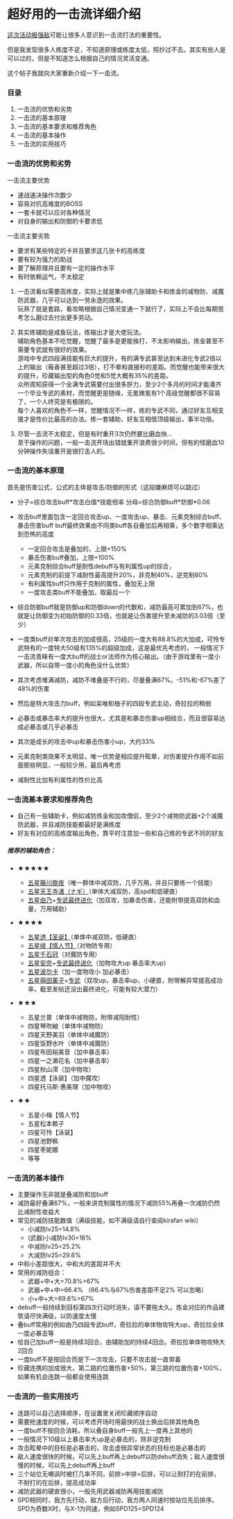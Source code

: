 <!--
title: 超好用的一击流详细介绍
author: 佐天涙子
lang: cn 
-->

# 超好用的一击流详细介绍

[这次活动](https://wiki.kirafan.moe/event/33)[极强敌](https://wiki.kirafan.moe/event/33-98)可能让很多人意识到一击流打法的重要性。

但是我发现很多人练度不足，不知道原理或练度太低，照抄过不去。其实有些人是可以过的，但是不知道怎么根据自己的情况灵活变通。

这个帖子我就向大家重新介绍一下一击流。


### 目录
 1. 一击流的优势和劣势
 1. 一击流的基本原理
 1. 一击流的基本要求和推荐角色
 1. 一击流的基本操作
 1. 一击流的实用技巧


<div id="proscons"></div>

### 一击流的优势和劣势
 一击流主要优势
 - 速战速决操作次数少
 - 容易对抗高难度的BOSS
 - 一套卡就可以应对各种情况
 - 对自身的输出和防御的卡要求低

一击流主要劣势
 - 要求有某些特定的卡并且要求这几张卡的高练度
 - 要有较为强力的助战
 - 要了解原理并且要有一定的操作水平
 - 有时依赖运气，不太稳定

1. 一击流看似需要高练度，实际上就是集中练几张辅助卡和炼金的减物防、减魔防武器，几乎可以达到一劳永逸的效果。  
玩熟了就是套路，看攻略根据自己情况变通一下就行了，实际上不会比每期思考怎么磨过去付出更多劳动。

1. 其实练辅助是咸鱼玩法，练输出才是大佬玩法。  
辅助角色基本不吃觉醒，觉醒了最多是更能挨打，不太影响输出，炼金甚至不需要专武就有很好的效果。  
游戏中专武四段满技能有巨大的提升，有的满专武甚至达到未进化专武2倍以上的输出（莓香甚至超过3倍），打不晕和直接秒的差距。而觉醒也能带来很大的提升，珍藏输出型的角色0觉和5觉大概有35%的差距。  
众所周知获得一个全满专武需要付出很多肝力，至少2个多月的时间才能凑齐一个毕业专武的素材，而觉醒更是随缘，无氪微氪有1个高级觉醒都很不容易了，一个人终究是有极限的。  
每个人喜欢的角色不一样，觉醒情况不一样，练的专武不同，通过好友互相支援才是性价比最高的办法。练一套辅助，好友互相借顶级输出，事半功倍。  


1. 尽管一击流不太稳定，但是有时重开3次仍然要比磨血快...  
至于操作的问题，一般一击流开场出错就重开浪费很少时间，但有的怪磨血10分钟操作失误重开是很打击人的。  


<div id="principle"></div>

### 一击流的基本原理
首先是伤害公式，公式的主体是攻击/防御的形式（这段嫌麻烦可以跳过）
- 分子=综合攻击buff\*攻击白值\*技能倍率
  分母=综合防御buff\*防御\*0.06

 - 攻击buff里面包含一定回合攻击up、一度攻击up、暴击、元素克制综合buff、暴击伤害buff
buff最终效果由不同类buff各自叠加后再相乘，多个数字相乘达到恐怖的高度
   - 一定回合攻击是叠加的，上限+150%
   - 暴击伤害buff叠加，上限+100%
   - 元素克制综合buff是耐性debuff与有利属性up的综合，
   - 元素克制的前提下减耐性最高提升20%，非克制40%，逆克制80%
   - 有利属性buff只作用于克制的属性，叠加无上限
   - 一度攻击类buff不能叠加，取最后一个


 - 综合防御buff就是防御up和防御down的代数和，减防最高可累加到67%，也就是让防御变为初始防御的0.33倍，也就是让伤害提升至未减防的3.03倍（至少）
 - 一度类buff对单次攻击的加成很高，25级的一度大有88.8%的大加成，可怜专武特有的一度特大50级有135%的超级加成，这是最优先考虑的， 一般情况下一击流青睐有一度大buff的战士or法师作为核心输出。（由于游戏里有一度小武器，所以自带一度小的角色没什么优势）
 - 其次考虑堆满减防，减防不堆叠是不行的，尽量叠满67%。-51%和-67%差了48%的伤害
 - 然后是特大攻击力buff，例如呆唯和柚子的四段专武主动，奇拉拉的稍弱
 - 必暴击或暴击率大的提升也很大，尤其是和暴击伤害up相结合，而且很容易达成必暴击或几乎必暴击
 - 其次是成长的攻击中up和暴击伤害小up，大约33%
 - 元素克制类效果不太明显，唯一优势是相应提升眩晕，对伤害提升作用不如前面那些明显，一般较少用，最后再考虑
 - 减耐性比加有利属性的性价比高


<div id="recommendation"></div>

### 一击流基本要求和推荐角色
 - 自己有一些辅助卡，例如减防炼金和加攻僧侣，至少2个减物防武器+2个减魔防武器，并且减防技能都最好是满练度
 - 好友有对应的高练度输出角色，靠平时注意加一些和自己练的专武不同的好友


##### 推荐的辅助角色：
 - ★★★★★
   - [五星藤川歌夜](https://wiki.kirafan.moe/chara/16012000)（唯一群体中减双防，几乎万用，并且只要练一个技能）
   - [五星天王寺渚（ナギ）](https://wiki.kirafan.moe/chara/13032000)（单体大减双防，高spd和低硬直）
   - [五星由乃](https://wiki.kirafan.moe/chara/10002000)+[专武最终进化](https://wiki.kirafan.moe/weapon/1000200)（加双攻，加暴击伤害，还能附带提高双防和血量，万用辅助）


 - ★★★★
   - [五星透【圣诞】](https://wiki.kirafan.moe/chara/13002010)（单体中减双防，低硬直）
   - [五星绫【情人节】](https://wiki.kirafan.moe/chara/14032000)（对物防专用）
   - [五星千石冠](https://wiki.kirafan.moe/chara/21012000)（对魔防专用）
   - [五星安奈](https://wiki.kirafan.moe/chara/18002000)+[专武最终进化](https://wiki.kirafan.moe/weapon/1800200)（加物攻大up 暴击率大up）
   - [五星波尔卡](https://wiki.kirafan.moe/chara/32032000)（加一度物攻小 加必暴击）
   - [五星萌田薰子](https://wiki.kirafan.moe/chara/24002000)+[专武](https://wiki.kirafan.moe/weapon/2400200)（双攻up，暴击率up，小硬直，附带解异常提高成功率，截至发帖还没出最终进化，可能有较大潜力）


 - ★★★
   - 五星兰普（单体中减物防，附带减阳耐性）
   - 四星琴吹紬（单体中减物防）
   - 四星天野美羽（单体中减魔防）
   - 四星饭野水叶（单体中减魔防）
   - 四星布田裕美音（加中暴击率）
   - 四星一之濑花名（加中暴击率）
   - 四星秋山澪（加中物攻）
   - 四星透【泳装】（加中魔攻）
   - 四星托马斯·惠美理（加中物攻）


 - ★★
   - 五星小梅【情人节】
   - 五星松本赖子
   - 四星可怜【泳装】
   - 四星池野枫
   - 四星枣妮娜
   - 等等



<div id="operation"></div>

### 一击流的基本操作
 - 主要操作无非就是叠减防和加buff
 - 减防最好叠满67%，一般来讲克制属性的情况下减防55%再叠一次减防仍然比减耐性收益大
 - 常见的减防技能数值（满级技能，如不满级请自行查阅kirafan wiki）
   - 小减防lv25=14.8%
   - (武器)小减防lv30=16%
   - 中减防lv25=25.2%
   - 大减防lv25=29.6%
 - 中和小差距很大，中和大的差距并不大
 - 常用的减防组合：
   - 武器+中+大=70.8%>67%
   - 武器+中+中=66.4% （66.4%与67%伤害差距不足2% 可以忽略）
   - 小+中+大=69.6%>67%
 - debuff一般持续到目标第四次行动时消失，请不要拖太久。炼金对应的作品建筑请尽快满级，以防速度太慢
 - 叠buff常用的例如由乃四段专武buff，奇拉拉的单体物攻特大up，奇拉拉全体一度必暴击等
 - 给自己加buff一般是持续3回合，由辅助加的持续4回合。奇拉拉单体物攻特大2回合
 - 一度buff不是按回合而是下一次攻击，只要不攻击就一直带着
 - 珍藏连携的加成很大，第二跳的位置伤害+50%，第三跳的位置伤害+100%，如果有机会连跳一般都会使用连跳


<div id="tips"></div>

### 一击流的一些实用技巧
 - 连跳可以自己选择顺序，在设置里关闭珍藏顺序自动
 - 需要抢速度的时候，可以考虑开场时用最快的战士换出后排其他角色
 - 一度buff不按回合消耗，所以叠自身buff一般先上一度再上其他的
 - 一般情况下10级以上暴击率大up是必暴击的，除非逆克制
 - 攻击眩晕中的目标是必暴击的，攻击虚弱异常状态的目标也是必暴击的
 - 敌人速度很快的时候，可以先上buff再上debuff以防debuff消失；敌人速度很慢的时候，可以先上debuff再上buff
 - 三个站位无嘲讽时被打几率不同，前排>中排>后排，可以让耐打的在前排，不耐打的在后排，提高成功率
 - 减防武器的硬直很小，一般先用武器减防再用技能减防
 - SPD相同时，我方先行动，敌方后行动，我方两人同速时按站位先后排序。SPD为奇数X时，与X-1为同速，例如SPD125=SPD124


